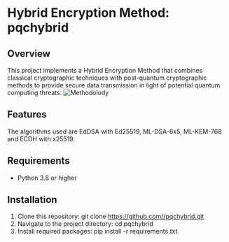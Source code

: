 # Hybrid Encryption Method: pqchybrid

## Overview
This project implements a Hybrid Encryption Method that combines classical cryptographic techniques with post-quantum cryptographic methods to provide secure data transmission in light of potential quantum computing threats.
![Methodolody](pqchybrid/image.jpg)

## Features
The algorithms used are EdDSA with Ed25519, ML-DSA-6x5, ML-KEM-768 and ECDH with x25519. 

## Requirements
- Python 3.8 or higher

## Installation
1. Clone this repository: git clone https://github.com//pqchybrid.git
2. Navigate to the project directory: cd pqchybrid
3. Install required packages: pip install -r requirements.txt
